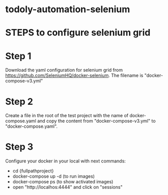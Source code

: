 # todoly-automation-selenium

# STEPS to configure selenium grid

# Step 1
Download the yaml configuration for selenium grid from https://github.com/SeleniumHQ/docker-selenium.
The filename is "docker-compose-v3.yml"

# Step 2
Create a file in the root of the test project with the name of docker-compose.yaml and copy the content 
from "docker-compose-v3.yml" to "docker-compose.yaml".

# Step 3
Configure your docker in your local with next commands:
- cd {fullpathproject}
- docker-compose up -d (to run images)
- docker-compose ps (to show activated images)
- open "http://localhos:4444" and click on "sessions"
